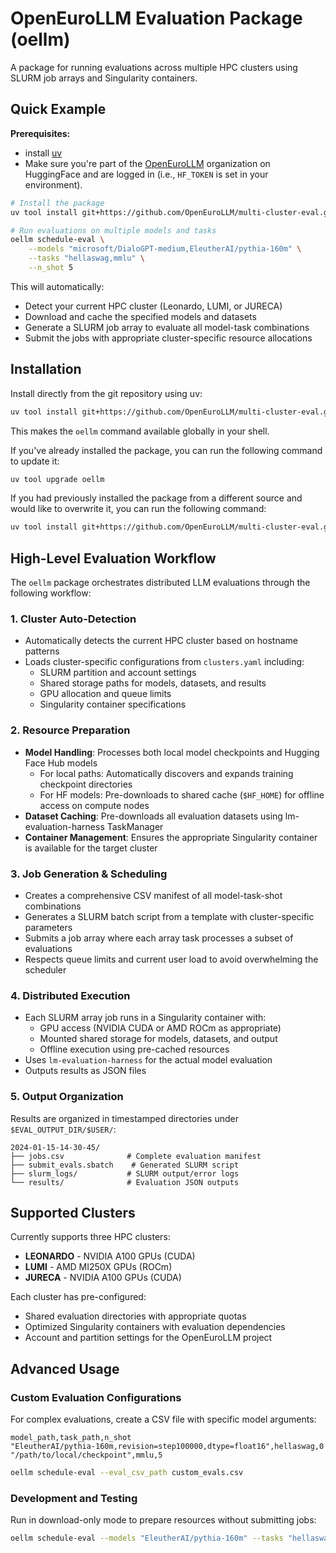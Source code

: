 # OpenEuroLLM Evaluation Package (oellm)

A package for running evaluations across multiple HPC clusters using SLURM job arrays and Singularity containers. 

## Quick Example

**Prerequisites:**
- install [uv](https://docs.astral.sh/uv/#installation)
- Make sure you're part of the [OpenEuroLLM](https://huggingface.co/OpenEuroLLM) organization on HuggingFace and are logged in (i.e., `HF_TOKEN` is set in your environment). 

```bash
# Install the package
uv tool install git+https://github.com/OpenEuroLLM/multi-cluster-eval.git

# Run evaluations on multiple models and tasks
oellm schedule-eval \
    --models "microsoft/DialoGPT-medium,EleutherAI/pythia-160m" \
    --tasks "hellaswag,mmlu" \
    --n_shot 5
```

This will automatically:
- Detect your current HPC cluster (Leonardo, LUMI, or JURECA)
- Download and cache the specified models and datasets
- Generate a SLURM job array to evaluate all model-task combinations
- Submit the jobs with appropriate cluster-specific resource allocations


## Installation

Install directly from the git repository using uv:

```bash
uv tool install git+https://github.com/OpenEuroLLM/multi-cluster-eval.git
```

This makes the `oellm` command available globally in your shell.

If you've already installed the package, you can run the following command to update it:
```bash
uv tool upgrade oellm
```

If you had previously installed the package from a different source and would like to overwrite it, you can run the following command:
```bash
uv tool install git+https://github.com/OpenEuroLLM/multi-cluster-eval.git --force
```

## High-Level Evaluation Workflow

The `oellm` package orchestrates distributed LLM evaluations through the following workflow:

### 1. **Cluster Auto-Detection**
- Automatically detects the current HPC cluster based on hostname patterns
- Loads cluster-specific configurations from `clusters.yaml` including:
  - SLURM partition and account settings
  - Shared storage paths for models, datasets, and results
  - GPU allocation and queue limits
  - Singularity container specifications

### 2. **Resource Preparation**
- **Model Handling**: Processes both local model checkpoints and Hugging Face Hub models
  - For local paths: Automatically discovers and expands training checkpoint directories
  - For HF models: Pre-downloads to shared cache (`$HF_HOME`) for offline access on compute nodes
- **Dataset Caching**: Pre-downloads all evaluation datasets using lm-evaluation-harness TaskManager
- **Container Management**: Ensures the appropriate Singularity container is available for the target cluster

### 3. **Job Generation & Scheduling**
- Creates a comprehensive CSV manifest of all model-task-shot combinations
- Generates a SLURM batch script from a template with cluster-specific parameters
- Submits a job array where each array task processes a subset of evaluations
- Respects queue limits and current user load to avoid overwhelming the scheduler

### 4. **Distributed Execution**
- Each SLURM array job runs in a Singularity container with:
  - GPU access (NVIDIA CUDA or AMD ROCm as appropriate)
  - Mounted shared storage for models, datasets, and output
  - Offline execution using pre-cached resources
- Uses `lm-evaluation-harness` for the actual model evaluation
- Outputs results as JSON files

### 5. **Output Organization**
Results are organized in timestamped directories under `$EVAL_OUTPUT_DIR/$USER/`:
```
2024-01-15-14-30-45/
├── jobs.csv              # Complete evaluation manifest
├── submit_evals.sbatch    # Generated SLURM script
├── slurm_logs/           # SLURM output/error logs
└── results/              # Evaluation JSON outputs
```

## Supported Clusters

Currently supports three HPC clusters:

- **LEONARDO** - NVIDIA A100 GPUs (CUDA)
- **LUMI** - AMD MI250X GPUs (ROCm)
- **JURECA** - NVIDIA A100 GPUs (CUDA)

Each cluster has pre-configured:
- Shared evaluation directories with appropriate quotas
- Optimized Singularity containers with evaluation dependencies
- Account and partition settings for the OpenEuroLLM project

## Advanced Usage

### Custom Evaluation Configurations
For complex evaluations, create a CSV file with specific model arguments:

```csv
model_path,task_path,n_shot
"EleutherAI/pythia-160m,revision=step100000,dtype=float16",hellaswag,0
"/path/to/local/checkpoint",mmlu,5
```

```bash
oellm schedule-eval --eval_csv_path custom_evals.csv
```

### Development and Testing
Run in download-only mode to prepare resources without submitting jobs:

```bash
oellm schedule-eval --models "EleutherAI/pythia-160m" --tasks "hellaswag" --n_shot 0 --download_only
```
